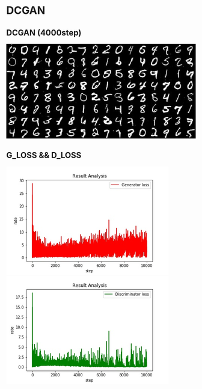  # DCGAN



## DCGAN (4000step)
![image](https://github.com/Allen123321/D-L/blob/master/gan-network/local_run/04000-gen.jpg)
## G_LOSS && D_LOSS
![image](https://github.com/Allen123321/D-L/blob/master/gan-network/DC-GAN/G_loss.jpg)
![image](https://github.com/Allen123321/D-L/blob/master/gan-network/DC-GAN/_D_loss.jpg)

